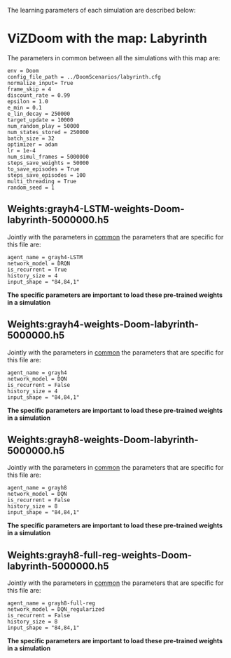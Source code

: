 
The learning parameters of each simulation are described below:

# <a name="common_labyrinth"></a> ViZDoom with the map: Labyrinth
The parameters in common between all the simulations with this map are:
````
env = Doom
config_file_path = ../DoomScenarios/labyrinth.cfg
normalize_input= True
frame_skip = 4 
discount_rate = 0.99
epsilon = 1.0
e_min = 0.1
e_lin_decay = 250000
target_update = 10000
num_random_play = 50000
num_states_stored = 250000
batch_size = 32
optimizer = adam
lr = 1e-4
num_simul_frames = 5000000
steps_save_weights = 50000
to_save_episodes = True
steps_save_episodes = 100
multi_threading = True
random_seed = 1
````

## Weights:grayh4-LSTM-weights-Doom-labyrinth-5000000.h5
Jointly with the parameters in [common](#common_labyrinth) the parameters that are specific for this file are:
````
agent_name = grayh4-LSTM
network_model = DRQN
is_recurrent = True
history_size = 4
input_shape = "84,84,1"
````
**The specific parameters are important to load these pre-trained weights in a simulation**

## Weights:grayh4-weights-Doom-labyrinth-5000000.h5
Jointly with the parameters in [common](#common_labyrinth) the parameters that are specific for this file are:
````
agent_name = grayh4
network_model = DQN
is_recurrent = False
history_size = 4
input_shape = "84,84,1"
````
**The specific parameters are important to load these pre-trained weights in a simulation**

## Weights:grayh8-weights-Doom-labyrinth-5000000.h5
Jointly with the parameters in [common](#common_labyrinth) the parameters that are specific for this file are:
````
agent_name = grayh8
network_model = DQN
is_recurrent = False
history_size = 8
input_shape = "84,84,1"
````
**The specific parameters are important to load these pre-trained weights in a simulation**

## Weights:grayh8-full-reg-weights-Doom-labyrinth-5000000.h5
Jointly with the parameters in [common](#common_labyrinth) the parameters that are specific for this file are:
````
agent_name = grayh8-full-reg
network_model = DQN_regularized
is_recurrent = False
history_size = 8
input_shape = "84,84,1"
````
**The specific parameters are important to load these pre-trained weights in a simulation**

